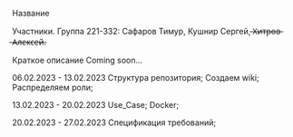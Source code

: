 Название

Участники.
Группа 221-332:
Сафаров Тимур, Кушнир Сергей,  ̶Х̶и̶т̶р̶о̶в̶ ̶А̶л̶е̶к̶с̶е̶й̶.

Краткое описание 
Coming soon...

06.02.2023 - 13.02.2023
Структура репозитория;
Создаем wiki;
Распределяем роли;

13.02.2023 - 20.02.2023
Use_Case;
Docker;

20.02.2023 - 27.02.2023
Спецификация требований;
